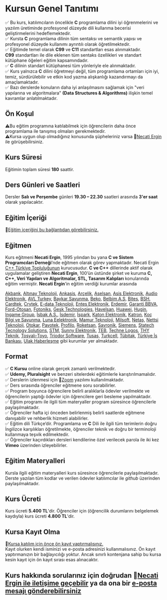 # Kursun Genel Tanıtımı

✅ Bu kurs, katılımcıların öncelikle __C__ programlama dilini iyi öğrenmelerini ve yazılım üretiminde profesyonel düzeyde dili kullanma becerisi geliştirmelerini hedeflemektedir.<br>
✅ Kursta __C__ programlama dilinin tüm sentaksı ve semantik yapısı ve profesyonel düzeyde kullanımı ayrıntılı olarak öğretilmektedir.<br>
✅ Eğitimde temel olarak __C99__ ve __C11__ standartları esas alınmaktadır. <br>
__C99__ standartları ile dile eklenen tüm sentaks özellikleri ve standart kütüphane öğeleri eğitim kapsamındadır.<br>
✅ __C__ dilinin standart kütüphanesi tüm yönleriyle ele alınmaktadır.<br>
✅ Kurs yalnızca __C__ dilini öğretmeyi değil, tüm programlama ortamları için iyi, temiz, sürdürülebilir ve etkin kod yazma alışkanlığı kazandırmayı da amaçlamaktadır.<br>
✅ Bazı derslerde konuların daha iyi anlaşılmasını sağlamak için "veri yapılarına ve algoritmalara" __(Data Structures & Algorithms)__ ilişkin temel kavramlar anlatılmaktadır.<br>

## Ön Koşul
&#9888;Bu eğitim programına katılabilmek için öğrencilerin daha önce programlama ile tanışmış olmaları gerekmektedir. <br>
&#9888;Kursa uygun olup olmadığınız konusunda şüpheleriniz varsa  &#128279;[Necati Ergin](https://www.linkedin.com/in/necati-ergin-045768176/) ile görüşebilirsiniz.

## Kurs Süresi
Eğitimin toplam süresi __180__ saattir. 

## Ders Günleri ve Saatleri
Dersler __Salı ve Perşembe__ günleri  __19.30 – 22.30__ saatleri arasında __3'er saat__ olarak yapılacaktır.

## Eğitim İçeriği
&#128279;[Eğitim içeriğini bu bağlantıdan görebilirsiniz.](https://github.com/necatiergin/kurs_programlari/blob/main/c_programlama_dili.md)

## Eğitmen
Kurs eğitmeni __Necati Ergin__, 1995 yılından bu yana __C ve Sistem Programcıları Derneği__’nde eğitmen olarak görev yapmaktadır. Necati Ergin [C++ Türkiye Topluluğunun](https://t.me/trcpp) kurucusudur. __C ve C++__ dillerinde aktif olarak uygulamalar geliştiren __Necati Ergin__, 100’ün üstünde şirket ve kuruma __C, C++, Veri Yapıları ve Algoritmalar, STL, Tasarım Kalıpları__ konularında eğitim vermiştir. 
__Necati Ergin__'in eğitim verdiği kurumlar arasında 

[Akbank](https://www.akbank.com/tr-tr/sayfalar/default.aspx), 
[Altınay Teknoloji](http://www.altinay.com/savunma-teknolojileri/),
[Ankasis](http://www.ankasis.com/),
[Arçelik](https://www.arcelik.com.tr/), 
[Aselsan](https://www.aselsan.com.tr/tr-tr/Sayfalar/default.aspx), 
[Asis Elektronik](https://asiselektronik.com.tr/),
[Audio Elektronik](https://www.audio.com.tr/), 
[AVL Turkey](https://www.avl.com/-/avl-turkey), 
[Baykar Savunma](https://www.baykarsavunma.com/),
[Beko](https://www.beko.com.tr/), 
[Belbim A.Ş](https://www.ibb.istanbul/CorporateUnit/Detail/156), 
[Bites](https://www.bites.com.tr/),
[BSH](https://www.bsh-group.com/tr/), 
[Cardtek](https://www.paycore.com/), 
[Crytek](https://www.crytek.com/), 
[E-data Teknoloji](https://e-data.com.tr/),
[Entes Elektronik](http://entes.com/tr/), 
[Erdemir](https://www.erdemir.com.tr/), 
[Garanti BBVA](https://www.garantibbva.com.tr/tr), 
[Ford-Otosan](https://www.fordotosan.com.tr/tr),
[Fotoniks](https://www.fotoniks.com.tr/),
[Gesk Technologies](https://gesk.com.tr/),
[Havelsan](https://www.havelsan.com.tr/), 
[Huawei](https://www.huawei.com/tr/), 
[Hugin](http://hugin.com.tr/tr/home), 
[Ingame Group](https://www.ingamegroup.com/),
[İsbak A.Ş.](https://www.ibb.istanbul/CorporateUnit/Detail/164), 
[İsdemir](https://www.isdemir.com.tr/), 
[İspark](https://ispark.istanbul/), 
[Katon Elektronik](http://www.katonelektronik.com/),
[Katron](http://katron.com.tr/), 
[Koç Bilgi ve Savunma](https://www.kocsavunma.com.tr/), 
[Luna Eelektronik](https://lunatr.com/),
[Mamur Teknoloji](http://www.mamurtech.com/), 
[Milsoft](https://www.milsoft.com.tr/),
[Netaş](http://www.netas.com.tr/ana-sayfa/), 
[Nettsi Teknoloji](https://www.nettsi.com/),
[Otokar](https://www.otokar.com.tr/),
[Pavotek](https://pavotek.com.tr/), 
[Profilo](https://www.profilo.com/), 
[Roketsan](http://www.roketsan.com.tr/), 
[Savronik](http://www.savronik.com.tr/tr/anasayfa/),
[Siemens](https://www.siemens-home.bsh-group.com/tr/), 
[Statech Tecnology Solutions](http://www.statechsolutions.com/),
[STM](https://www.stm.com.tr/tr), 
[Sunny Elektronik](https://www.sunny.com.tr/), 
[TEB](https://www.teb.com.tr/), 
[Techne Logos](https://www.tekhnelogos.com/),
[THY Teknik](https://turkishtechnic.com/Home/TR), 
[Tosyalı-Toyo](https://www.tosyaliholding.com.tr/),
[Triodor Software](http://triodorarge.com/), 
[Tusaş](https://www.tusas.com/),
[Turkcell](https://www.turkcell.com.tr/), 
[Tübitak](https://www.tubitak.gov.tr/), 
[Türkiye İs Bankası](https://www.isbank.com.tr), 
[Ulak Haberleşme](https://www.ulakhaberlesme.com.tr/index.php/tr/)
gibi kurumlar yer almaktadır.

## Format
✅ __C Kursu__ online olarak gerçek zamanlı verilmektedir. <br>
✅ __Udemy, Pluralsight__ ve benzeri sitelerdeki eğitimlerle karıştırılmamalıdır. <br>
✅ Derslerin izlenmesi için &#128279;[Zoom](https://zoom.us/) yazılımı kullanılmaktadır. <br>
✅ Ders sırasında öğrenciler eğitmene soru sorabilirler.<br>
✅ Program boyunca öğrencilere belirli aralıklarla ödevler verilmekte ve öğrencilerin yaptığı ödevler için öğrencilere geri besleme yapılmaktadır.<br>
✅ Eğitim programı ile ilgili tüm materyaller program süresince öğrencilerle paylaşılmaktadır.<br>
✅ Öğrenciler hafta içi önceden belirlenmiş belirli saatlerde eğitmene danışabilir ve rehberlik hizmeti alabilirler.<br>
✅ Eğitim dili Türkçe’dir. Programlama ve __C__ Dili ile ilgili tüm terimlerin doğru İngilizce karşılıkları öğretilmekte, öğrenciler teknik ve doğru bir terminoloji kullanmaya teşvik edilmektedir.<br>
✅ Öğrenciler kaçırdıkları dersleri kendilerine özel verilecek parola ile iki kez __Vimeo__ üzerinden izleyebilirler.


## Eğitim Materyalleri
Kursla ilgili eğitim materyalleri kurs süresince öğrencilerle paylaşılmaktadır. Derste yazılan tüm kodlar ve verilen ödevler katılımcılar ile _github_ üzerinden paylaşılmaktadır.

## Kurs Ücreti
Kurs ücreti __5.400 TL__'dir. Öğrenciler için (öğrencilik durumlarını belgelemek kaydıyla) kurs ücreti __4.800 TL__'dir.

## Kursa Kayıt Olma
&#128279;[Kursa katılım için önce ön kayıt yaptırmalısınız.](https://us02web.zoom.us/meeting/register/tZIqcemhrDssGNDbC9cNIgIWCZzFKaYfALX5)  
Kayıt olurken kendi isminizi ve e-posta adresinizi kullanmalısınız. Ön kayıt yaptırmanızın bir bağlayıcılığı yoktur. Ancak sınırlı kontenjana sahip bu kursa kesin kayıt için ön kayıt sırası esas alınacaktır.

## Kurs hakkında sorularınız için doğrudan &#128279;[__Necati Ergin__ ile iletişime geçebilir](https://www.linkedin.com/in/necati-ergin-045768176/) ya da ona bir [e-posta mesajı gönderebilirsiniz](mailto:necatiergin2019@gmail.com)
